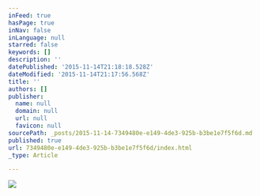```yaml
---
inFeed: true
hasPage: true
inNav: false
inLanguage: null
starred: false
keywords: []
description: ''
datePublished: '2015-11-14T21:18:18.528Z'
dateModified: '2015-11-14T21:17:56.568Z'
title: ''
authors: []
publisher:
  name: null
  domain: null
  url: null
  favicon: null
sourcePath: _posts/2015-11-14-7349480e-e149-4de3-925b-b3be1e7f5f6d.md
published: true
url: 7349480e-e149-4de3-925b-b3be1e7f5f6d/index.html
_type: Article

---
```

![](https://the-grid-user-content.s3-us-west-2.amazonaws.com/0c5bd0ad-ed4a-45cc-b092-bf62dbccb433.jpg)